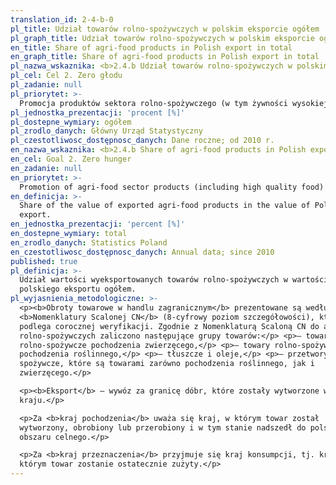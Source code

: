 ```yaml
---
translation_id: 2-4-b-0
pl_title: Udział towarów rolno-spożywczych w polskim eksporcie ogółem
pl_graph_title: Udział towarów rolno-spożywczych w polskim eksporcie ogółem
en_title: Share of agri-food products in Polish export in total
en_graph_title: Share of agri-food products in Polish export in total
pl_nazwa_wskaznika: <b>2.4.b Udział towarów rolno-spożywczych w polskim eksporcie ogółem</b>
pl_cel: Cel 2. Zero głodu
pl_zadanie: null
pl_priorytet: >-
  Promocja produktów sektora rolno-spożywczego (w tym żywności wysokiej jakości) oraz wsparcie jego ekspansji zagranicznej
pl_jednostka_prezentacji: 'procent [%]'
pl_dostepne_wymiary: ogółem
pl_zrodlo_danych: Główny Urząd Statystyczny
pl_czestotliwosc_dostępnosc_danych: Dane roczne; od 2010 r.
en_nazwa_wskaznika: <b>2.4.b Share of agri-food products in Polish export in total</b>
en_cel: Goal 2. Zero hunger
en_zadanie: null
en_priorytet: >-
  Promotion of agri-food sector products (including high quality food) and support of its foreign expansion
en_definicja: >-
  Share of the value of exported agri-food products in the value of Polish total
  export.
en_jednostka_prezentacji: 'percent [%]'
en_dostepne_wymiary: total
en_zrodlo_danych: Statistics Poland
en_czestotliwosc_dostępnosc_danych: Annual data; since 2010
published: true
pl_definicja: >-
  Udział wartości wyeksportowanych towarów rolno-spożywczych w wartości
  polskiego eksportu ogółem.
pl_wyjasnienia_metodologiczne: >-
  <p><b>Obroty towarowe w handlu zagranicznym</b> prezentowane są według
  <b>Nomenklatury Scalonej CN</b> (8-cyfrowy poziom szczegółowości), która
  podlega corocznej weryfikacji. Zgodnie z Nomenklaturą Scaloną CN do artykułów
  rolno-spożywczych zaliczono następujące grupy towarów:</p> <p>– towary
  rolno-spożywcze pochodzenia zwierzęcego,</p> <p>– towary rolno-spożywcze
  pochodzenia roślinnego,</p> <p>– tłuszcze i oleje,</p> <p>– przetwory
  spożywcze, które są towarami zarówno pochodzenia roślinnego, jak i
  zwierzęcego.</p>

  <p><b>Eksport</b> – wywóz za granicę dóbr, które zostały wytworzone w danym
  kraju.</p>

  <p>Za <b>kraj pochodzenia</b> uważa się kraj, w którym towar został
  wytworzony, obrobiony lub przerobiony i w tym stanie nadszedł do polskiego
  obszaru celnego.</p>

  <p>Za <b>kraj przeznaczenia</b> przyjmuje się kraj konsumpcji, tj. kraj, w
  którym towar zostanie ostatecznie zużyty.</p>
---
```

